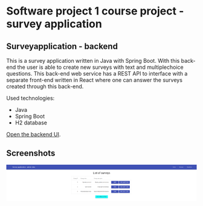 # Software project 1 course project - survey application
## Surveyapplication - backend

This is a survey application written in Java with Spring Boot. With this back-end the user is able to create new surveys with text and multiplechoice questions. This back-end web service has a REST API to interface with a separate front-end written in React where one can answer the surveys created through this back-end.

Used technologies:

- Java
- Spring Boot
- H2 database

[Open the backend UI](https://surveyapp-backend.herokuapp.com/).

## Screenshots

<img src="./surveyapp_ss1.png" alt="Screenshot of project"/>

